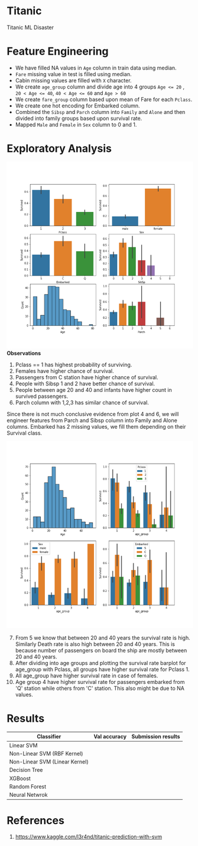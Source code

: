 # Titanic
Titanic ML Disaster

# Feature Engineering

-  We have filled NA values in `Age` column in train data using median.
- `Fare` missing value in test is filled using median.
-  Cabin missing values are filled with `X` character.
-  We create `age_group` column and divide age into 4 groups `Age <= 20` , ` 20 < Age <= 40`, `40 < Age <= 60` and `Age > 60`
-  We create `fare_group` column based upon mean of Fare for each `Pclass`.
-  We create one hot encoding for Embarked column.
-  Combined the `Sibsp` and `Parch` column into `Family` and `Alone` and then divided into family groups based upon survival rate.
-  Mapped `Male` and `Female` in `Sex` column to 0 and 1.


# Exploratory Analysis

![Image1](2.png)
**Observations**

1. Pclass == 1 has highest probability of surviving.
2. Females have higher chance of survival.
3. Passengers from C station have higher chance of survival.
4. People with Sibsp 1 and 2 have better chance of survival.
5. People between age 20 and 40 and infants have higher count in survived passengers.
6. Parch column with 1,2,3 has similar chance of survival.

Since there is not much conclusive evidence from plot 4 and 6, we will engineer features from Parch and Sibsp column into Family and Alone columns.
Embarked has 2 missing values, we fill them depending on their Survival class. 

![Image2](1.png)

7. From 5 we know that between 20 and 40 years the survival rate is high. Similarly Death rate is also high between 20 and 40 years. This is because number of passengers on board the ship are mostly between 20 and 40 years.
8. After dividing into age groups and plotting the survival rate barplot for age_group with Pclass, all groups have higher survival rate for Pclass 1.
9. All age_group have higher survival rate in case of females.
10. Age group 4 have higher survival rate for passengers embarked from 'Q' station while others from 'C' station. This also might be due to NA values.


# Results

| Classifier | Val accuracy | Submission results |
|------------| ------------ | -------------------|
| Linear SVM |              |                    |
|Non-Linear SVM (RBF Kernel) | | |
| Non-Linear SVM (Linear Kernel) | | |
| Decision Tree | | |
| XGBoost | | |
| Random Forest | | |
| Neural Netwrok | | |

# References

1. https://www.kaggle.com/l3r4nd/titanic-prediction-with-svm
